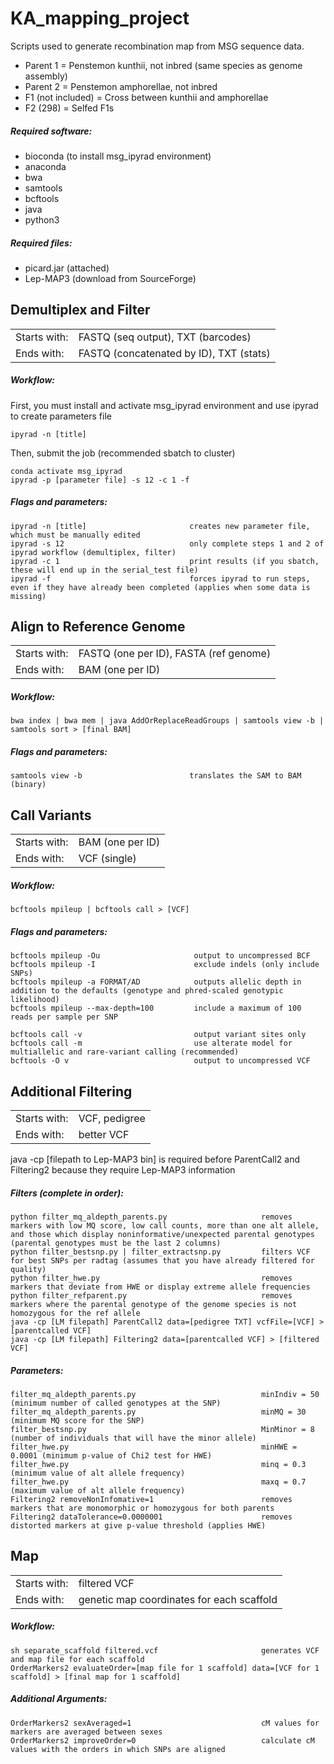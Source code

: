 # KA_mapping_project
Scripts used to generate recombination map from MSG sequence data.
- Parent 1 = Penstemon kunthii, not inbred (same species as genome assembly)
- Parent 2 = Penstemon amphorellae, not inbred
- F1 (not included) = Cross between kunthii and amphorellae
- F2 (298) = Selfed F1s 

##### Required software:
- bioconda (to install msg_ipyrad environment)
- anaconda
- bwa
- samtools
- bcftools
- java
- python3

##### Required files:
- picard.jar (attached)
- Lep-MAP3 (download from SourceForge)

## Demultiplex and Filter
|||
|-----|-----|
|Starts with:|FASTQ (seq output), TXT (barcodes)|
|Ends with:|FASTQ (concatenated by ID), TXT (stats)|
##### Workflow:
First, you must install and activate msg_ipyrad environment and use ipyrad to create parameters file
```
ipyrad -n [title]
```
Then, submit the job (recommended sbatch to cluster)
```
conda activate msg_ipyrad
ipyrad -p [parameter file] -s 12 -c 1 -f
```
##### Flags and parameters:
```
ipyrad -n [title]                       creates new parameter file, which must be manually edited
ipyrad -s 12                            only complete steps 1 and 2 of ipyrad workflow (demultiplex, filter)
ipyrad -c 1                             print results (if you sbatch, these will end up in the serial_test file)
ipyrad -f                               forces ipyrad to run steps, even if they have already been completed (applies when some data is missing)                         
```

## Align to Reference Genome
|||
|-----|-----|
|Starts with:|FASTQ (one per ID), FASTA (ref genome)|
|Ends with:|BAM (one per ID)|
##### Workflow:
```
bwa index | bwa mem | java AddOrReplaceReadGroups | samtools view -b | samtools sort > [final BAM]
```
##### Flags and parameters:
```
samtools view -b                        translates the SAM to BAM (binary)
```
## Call Variants
|||
|-----|-----|
|Starts with:|BAM (one per ID)|
|Ends with:|VCF (single)|
##### Workflow:
```
bcftools mpileup | bcftools call > [VCF]
```
##### Flags and parameters:
```
bcftools mpileup -Ou                     output to uncompressed BCF
bcftools mpileup -I                      exclude indels (only include SNPs)
bcftools mpileup -a FORMAT/AD            outputs allelic depth in addition to the defaults (genotype and phred-scaled genotypic likelihood) 
bcftools mpileup --max-depth=100         include a maximum of 100 reads per sample per SNP
```
```
bcftools call -v                         output variant sites only 
bcftools call -m                         use alterate model for multiallelic and rare-variant calling (recommended)
bcftools -O v                            output to uncompressed VCF
```

## Additional Filtering
|||
|-----|-----|
|Starts with:|VCF, pedigree|
|Ends with:|better VCF|
java -cp [filepath to Lep-MAP3 bin] is required before ParentCall2 and Filtering2 because they require Lep-MAP3 information
##### Filters (complete in order):
```
python filter_mq_aldepth_parents.py                     removes markers with low MQ score, low call counts, more than one alt allele, and those which display noninformative/unexpected parental genotypes (parental genotypes must be the last 2 columns)
python filter_bestsnp.py | filter_extractsnp.py         filters VCF for best SNPs per radtag (assumes that you have already filtered for quality)
python filter_hwe.py                                    removes markers that deviate from HWE or display extreme allele frequencies
python filter_refparent.py                              removes markers where the parental genotype of the genome species is not homozygous for the ref allele
java -cp [LM filepath] ParentCall2 data=[pedigree TXT] vcfFile=[VCF] > [parentcalled VCF]
java -cp [LM filepath] Filtering2 data=[parentcalled VCF] > [filtered VCF]
```
##### Parameters:
`````
filter_mq_aldepth_parents.py                            minIndiv = 50 (minimum number of called genotypes at the SNP)      
filter_mq_aldepth_parents.py                            minMQ = 30 (minimum MQ score for the SNP)
filter_bestsnp.py                                       MinMinor = 8 (number of individuals that will have the minor allele)
filter_hwe.py                                           minHWE = 0.0001 (minimum p-value of Chi2 test for HWE)
filter_hwe.py                                           minq = 0.3 (minimum value of alt allele frequency)
filter_hwe.py                                           maxq = 0.7 (maximum value of alt allele frequency)
Filtering2 removeNonInfomative=1                        removes markers that are monomorphic or homozygous for both parents
Filtering2 dataTolerance=0.0000001                      removes distorted markers at give p-value threshold (applies HWE)
`````

## Map
|||
|-----|-----|
|Starts with:|filtered VCF|
|Ends with:|genetic map coordinates for each scaffold|
##### Workflow:
```
sh separate_scaffold filtered.vcf                       generates VCF and map file for each scaffold
OrderMarkers2 evaluateOrder=[map file for 1 scaffold] data=[VCF for 1 scaffold] > [final map for 1 scaffold]
```
##### Additional Arguments:
```
OrderMarkers2 sexAveraged=1                             cM values for markers are averaged between sexes
OrderMarkers2 improveOrder=0                            calculate cM values with the orders in which SNPs are aligned
```
